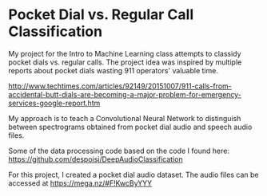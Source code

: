 # Pocket Dial vs. Regular Call Classification

My project for the Intro to Machine Learning class attempts to classidy pocket dials vs. regular calls. The project idea was inspired by multiple reports about pocket dials wasting 911 operators' valuable time.

http://www.techtimes.com/articles/92149/20151007/911-calls-from-accidental-butt-dials-are-becoming-a-major-problem-for-emergency-services-google-report.htm

My approach is to teach a Convolutional Neural Network to distinguish between spectrograms obtained from pocket dial audio and speech audio files.

Some of the data processing code based on the code I found here: https://github.com/despoisj/DeepAudioClassification

For this project, I created a pocket dial audio dataset. The audio files can be accessed at https://mega.nz/#F!KwcByYYY
